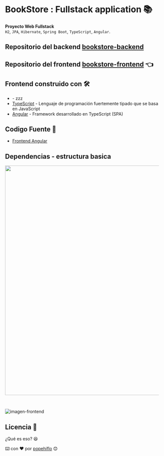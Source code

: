#  BookStore : Fullstack application 📚
**Proyecto Web Fullstack**   
`H2`, `JPA`, `Hibernate`, `Spring Boot`, `TypeScript`, `Angular`.  
## Repositorio del backend [bookstore-backend](https://github.com/popehiflo/bookstore-backend) 
## Repositorio del frontend [bookstore-frontend](https://github.com/popehiflo/bookstore-backend) 👈  
## Frontend construido con 🛠️
* []() - zzz
* [TypeScript](https://www.typescriptlang.org/) - Lenguaje de programación fuertemente tipado que se basa en JavaScript
* [Angular](https://angular.io/) - Framework desarrollado en TypeScript (SPA)   

## Codigo Fuente 📁
* [Frontend Angular](bookstore-frontend)  
## Dependencias - estructura basica
<p align="center"> <img src="imgs/popehiflo-bookstore-springInitializr.png" width="750"/></p>
<br>  

![imagen-frontend](imgs/popehiflo-bookstore-springInitializr.png?raw=true "frontend Listar libros")

## Licencia 📄
¿Qué es eso? 😆     

         
⌨️ con ❤️ por [popehiflo](https://github.com/popehiflo) 😊